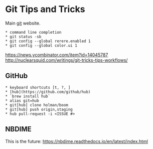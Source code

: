 # Git Tips and Tricks

Main [git](https://git-scm.com/) website.

    * command line completion
    * git status -sb 
    * git config --global rerere.enabled 1
    * git config --global color.ui 1


https://news.ycombinator.com/item?id=14045787
http://nuclearsquid.com/writings/git-tricks-tips-workflows/


## GitHub

    * keyboard shortcuts [t, ?, ]
    * [hub](https://github.com/github/hub)
    * `brew install hub`
    * alias git=hub
    * git[hub] clone holman/boom
    * git[hub] push origin,staging
    * hub pull-request -i <ISSUE #>


## NBDIME

This is the future: https://nbdime.readthedocs.io/en/latest/index.html

